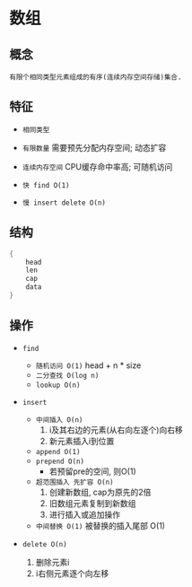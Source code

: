 # 数组

## 概念

    有限个相同类型元素组成的有序(连续内存空间存储)集合.

## 特征

- `相同类型`

- `有限数量` 需要预先分配内存空间; 动态扩容

- `连续内存空间` CPU缓存命中率高; 可随机访问

- `快 find O(1)`

- `慢 insert delete O(n)`

## 结构

```c
{
    head  
    len  
    cap  
    data  
}
```

## 操作

- `find`

  - `随机访问 O(1)` head + n * size
  - `二分查找 O(log n)`
  - `lookup O(n)`

- `insert`

  - `中间插入 O(n)`
    1. i及其右边的元素(从右向左逐个)向右移
    2. 新元素插入i到位置
  - `append O(1)`
  - `prepend O(n)`
    - 若预留pre的空间, 则O(1)
  - `超范围插入 先扩容 O(n)`
    1. 创建新数组, cap为原先的2倍
    2. 旧数组元素复制到新数组
    3. 进行插入或追加操作
  - `中间替换 O(1)` 被替换的插入尾部 O(1)

- `delete O(n)`

  1. 删除元素i
  2. i右侧元素逐个向左移


